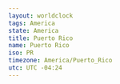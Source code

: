```yaml
---
layout: worldclock
tags: America
state: America
title: Puerto Rico
name: Puerto Rico
iso: PR
timezone: America/Puerto_Rico
utc: UTC -04:24
---
```


